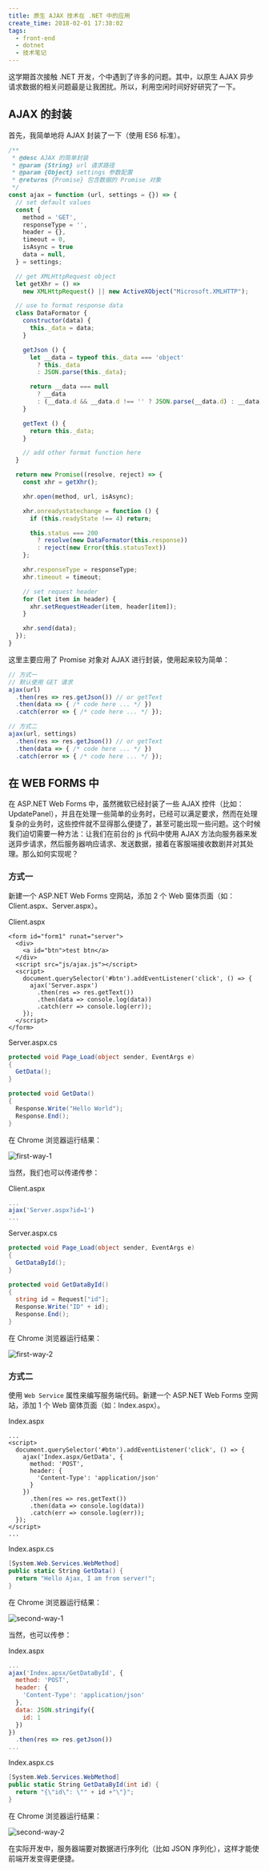 ```yaml
---
title: 原生 AJAX 技术在 .NET 中的应用
create_time: 2018-02-01 17:38:02
tags:
  - front-end
  - dotnet
  - 技术笔记
---
```


这学期首次接触 .NET 开发，个中遇到了许多的问题。其中，以原生 AJAX 异步请求数据的相关问题最是让我困扰。所以，利用空闲时间好好研究了一下。

## AJAX 的封装

首先，我简单地将 AJAX 封装了一下（使用 ES6 标准）。

<!-- more -->

``` js
/**
 * @desc AJAX 的简单封装
 * @param {String} url 请求路径
 * @param {Object} settings 参数配置
 * @returns {Promise} 包含数据的 Promise 对象
 */
const ajax = function (url, settings = {}) => {
  // set default values
  const {
    method = 'GET',
    responseType = '',
    header = {},
    timeout = 0,
    isAsync = true
    data = null,
  } = settings;

  // get XMLHttpRequest object
  let getXhr = () =>
    new XMLHttpRequest() || new ActiveXObject("Microsoft.XMLHTTP");

  // use to format response data
  class DataFormator {
    constructor(data) {
      this._data = data;
    }

    getJson () {
      let __data = typeof this._data === 'object'
        ? this._data
        : JSON.parse(this._data);

      return __data === null
        ? __data
        : (__data.d && __data.d !== '' ? JSON.parse(__data.d) : __data);
    }

    getText () {
      return this._data;
    }

    // add other format function here
  }

  return new Promise((resolve, reject) => {
    const xhr = getXhr();

    xhr.open(method, url, isAsync);

    xhr.onreadystatechange = function () {
      if (this.readyState !== 4) return;

      this.status === 200
        ? resolve(new DataFormator(this.response))
        : reject(new Error(this.statusText))
    };

    xhr.responseType = responseType;
    xhr.timeout = timeout;

    // set request header
    for (let item in header) {
      xhr.setRequestHeader(item, header[item]);
    }

    xhr.send(data);
  });
}
```

这里主要应用了 Promise 对象对 AJAX 进行封装，使用起来较为简单：

``` js
// 方式一
// 默认使用 GET 请求
ajax(url)
  .then(res => res.getJson()) // or getText
  .then(data => { /* code here ... */ })
  .catch(error => { /* code here ... */ });

// 方式二
ajax(url, settings)
  .then(res => res.getJson()) // or getText
  .then(data => { /* code here ... */ })
  .catch(error => { /* code here ... */ });
```

## 在 WEB FORMS 中

在 ASP.NET Web Forms 中，虽然微软已经封装了一些 AJAX 控件（比如：UpdatePanel），并且在处理一些简单的业务时，已经可以满足要求，然而在处理复杂的业务时，这些控件就不显得那么便捷了，甚至可能出现一些问题。这个时候我们迫切需要一种方法：让我们在前台的 js 代码中使用 AJAX 方法向服务器来发送异步请求，然后服务器响应请求、发送数据，接着在客服端接收数剧并对其处理。那么如何实现呢？

### 方式一

新建一个 ASP.NET Web Forms 空网站，添加 2 个 Web 窗体页面（如：Client.aspx、Server.aspx）。

Client.aspx
``` aspnet
<form id="form1" runat="server">
  <div>
    <a id="btn">test btn</a>
  </div>
  <script src="js/ajax.js"></script>
  <script>
    document.querySelector('#btn').addEventListener('click', () => {
      ajax('Server.aspx')
        .then(res => res.getText())
        .then(data => console.log(data))
        .catch(err => console.log(err));
    });
  </script>
</form>
```

Server.aspx.cs
``` csharp
protected void Page_Load(object sender, EventArgs e)
{
  GetData();
}

protected void GetData()
{
  Response.Write("Hello World");
  Response.End();
}
```

在 Chrome 浏览器运行结果：

![first-way-1](./first-way-1.png)

当然，我们也可以传递传参：

Client.aspx
``` js
...
ajax('Server.aspx?id=1')
...
```

Server.aspx.cs
``` csharp
protected void Page_Load(object sender, EventArgs e)
{
  GetDataById();
}

protected void GetDataById()
{
  string id = Request["id"];
  Response.Write("ID" + id);
  Response.End();
}
```

在 Chrome 浏览器运行结果：

![first-way-2](./first-way-2.png)

### 方式二

使用 `Web Service` 属性来编写服务端代码。新建一个 ASP.NET Web Forms 空网站，添加 1 个 Web 窗体页面（如：Index.aspx）。

Index.aspx
``` aspnet
...
<script>
  document.querySelector('#btn').addEventListener('click', () => {
    ajax('Index.aspx/GetData', {
      method: 'POST',
      header: {
        'Content-Type': 'application/json'
      }
    })
      .then(res => res.getText())
      .then(data => console.log(data))
      .catch(err => console.log(err));
  });
</script>
...
```

Index.aspx.cs
``` csharp
[System.Web.Services.WebMethod]
public static String GetData() {
  return "Hello Ajax, I am from server!";
}
```

在 Chrome 浏览器运行结果：

![second-way-1](./second-way-1.png)

当然，也可以传参：

Index.aspx
``` js
...
ajax('Index.apsx/GetDataById', {
  method: 'POST',
  header: {
    'Content-Type': 'application/json'
  },
  data: JSON.stringify({
    id: 1
  })
})
  .then(res => res.getJson())
...
```

Index.aspx.cs
``` csharp
[System.Web.Services.WebMethod]
public static String GetDataById(int id) {
  return "{\"id\": \"" + id +"\"}";
}
```

在 Chrome 浏览器运行结果：

![second-way-2](./second-way-2.png)

在实际开发中，服务器端要对数据进行序列化（比如 JSON 序列化），这样才能使前端开发变得更便捷。
